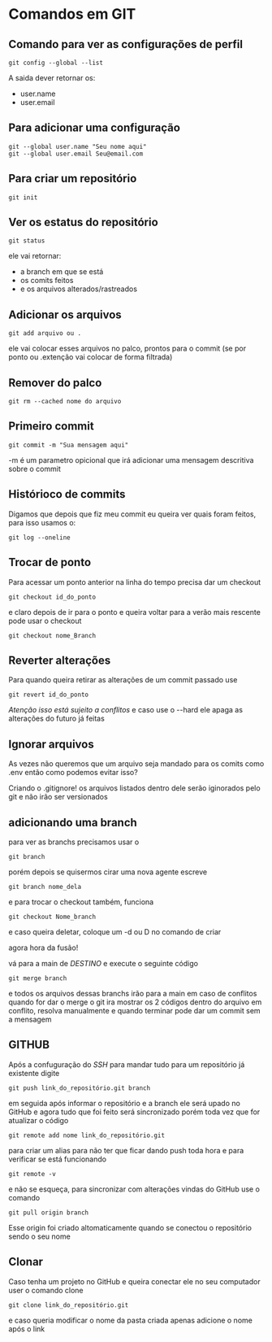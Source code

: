# Comandos em GIT
## Comando para ver as configurações de perfil 

    git config --global --list

A saida dever retornar os:

- user.name 
- user.email
  
## Para adicionar uma configuração

    git --global user.name "Seu nome aqui"
    git --global user.email Seu@email.com

## Para criar um repositório 

    git init

## Ver os estatus do repositório

    git status 

ele vai retornar: 

- a branch em que se está 
- os comits feitos 
- e os arquivos alterados/rastreados
## Adicionar os arquivos 

    git add arquivo ou .

ele vai colocar esses arquivos no palco, prontos para o commit (se por ponto ou .extenção vai colocar de forma filtrada)

## Remover do palco 

    git rm --cached nome do arquivo

## Primeiro commit 

    git commit -m "Sua mensagem aqui"

-m é um parametro opicional que irá adicionar uma mensagem descritiva sobre o commit

## Histórioco de commits 

Digamos que depois que fiz meu commit eu queira ver quais foram feitos, para isso usamos o:

    git log --oneline

## Trocar de ponto 

Para acessar um ponto anterior na linha do tempo precisa dar um checkout 

    git checkout id_do_ponto

e claro depois de ir para o ponto e queira voltar para a verão mais rescente pode usar o checkout 

    git checkout nome_Branch

## Reverter alterações 

Para quando queira retirar as alterações de um commit passado use 

    git revert id_do_ponto

*Atenção isso está sujeito a conflitos* e caso use o --hard ele apaga as alterações do futuro já feitas 

## Ignorar arquivos 

As vezes não queremos que um arquivo seja mandado para os comits como .env então como podemos evitar isso? 

Criando o .gitignore! os arquivos listados dentro dele serão iginorados pelo git e não irão ser versionados 

## adicionando uma branch 

para ver as branchs precisamos usar o 

    git branch 

porém depois se quisermos cirar uma nova agente escreve 

    git branch nome_dela

e para trocar o checkout também, funciona 

    git checkout Nome_branch


e caso queira deletar, coloque um -d ou D no comando de criar 

agora hora da fusão! 

vá para a main de *DESTINO* e execute o seguinte código

    git merge branch

e todos os arquivos dessas branchs irão para a main 
em caso de conflitos quando for dar o merge o git ira mostrar os 2 códigos dentro do arquivo em conflito, resolva manualmente e quando terminar pode dar um commit sem a mensagem

## GITHUB 

Após a confuguração do *SSH* para mandar tudo para um repositório já existente digite 

    git push link_do_repositório.git branch 

em seguida após informar o repositório e a branch ele será upado no GitHub e agora tudo que foi feito será sincronizado porém toda vez que for atualizar o código 

    git remote add nome link_do_repositório.git 

para criar um alias para não ter que ficar dando push toda hora e para verificar se está funcionando 

    git remote -v

e não se esqueça, para sincronizar com alterações vindas do GitHub use o comando 

    git pull origin branch

Esse origin foi criado altomaticamente quando se conectou o repositório sendo o seu nome 

## Clonar 

Caso tenha um projeto no GitHub e queira conectar ele no seu computador user o comando clone 

    git clone link_do_repositório.git 

e caso queria modificar o nome da pasta criada apenas adicione o nome após o link

